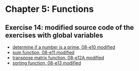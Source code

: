 # Chapter 5: Functions

## Exercise 14: modified source code of the exercises with global variables

- [determine if a number is a prime, 08-e10 modified](08-e10m.c)
- [sum function, 08-e11 modified](08-e11m.c)
- [transpose matrix function, 08-e12A modified](08-e12Am.c)
- [sorting function, 08-e13 modified](08-e13m.c)
